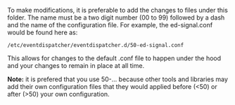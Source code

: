 
To make modifications, it is preferable to add the changes to files under
this folder. The name must be a two digit number (00 to 99) followed by
a dash and the name of the configuration file. For example, the ed-signal.conf
would be found here as:

    /etc/eventdispatcher/eventdispatcher.d/50-ed-signal.conf

This allows for changes to the default .conf file to happen under the hood
and your changes to remain in place at all time.

**Note:** it is prefered that you use 50-... because other tools and
libraries may add their own configuration files that they would applied
before (<50) or after (>50) your own configuration.

